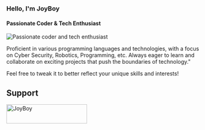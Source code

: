 ### Hello, I'm JoyBoy
#### Passionate Coder & Tech Enthusiast
![Passionate coder and tech enthusiast](https://user-images.githubusercontent.com/74038190/219923809-b86dc415-a0c2-4a38-bc88-ad6cf06395a8.gif)

Proficient in various programming languages and technologies, with a focus on Cyber Security, Robotics, Programming, etc. Always eager to learn and collaborate on exciting projects that push the boundaries of technology."

Feel free to tweak it to better reflect your unique skills and interests!

## Support
<p><a href="https://www.buymeacoffee.com/joy.boy"> <img align="center" src="https://cdn.buymeacoffee.com/buttons/v2/default-yellow.png" height="50" width="210" alt="JoyBoy" /></a></p><br><br>





